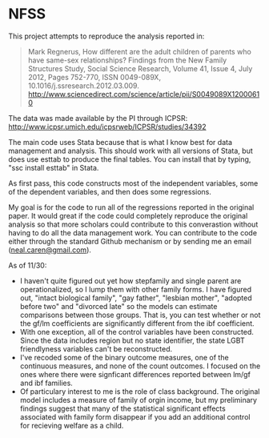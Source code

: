 NFSS
====

This project attempts to reproduce the analysis reported in:

> Mark Regnerus, How different are the adult children of parents who have same-sex relationships? Findings from the New Family Structures Study, Social Science Research, Volume 41, Issue 4, July 2012, Pages 752-770, ISSN 0049-089X, 10.1016/j.ssresearch.2012.03.009.
http://www.sciencedirect.com/science/article/pii/S0049089X12000610

The data was made available by the PI through ICPSR:
http://www.icpsr.umich.edu/icpsrweb/ICPSR/studies/34392

The main code uses Stata because that is what I know best for data management and analysis. This should work with all versions of Stata, but does use esttab to produce the final tables. You can install that by typing, "ssc install esttab" in Stata.

As first pass, this code constructs most of the independent variables, some of the dependent variables, and then does some regressions.

My goal is for the code to run all of the regressions reported in the original paper. It would great if the code could completely reproduce the original analysis so that more scholars could contribute to this converastion without having to do all the data management work.
 You can contribute to the code either through the standard Github mechanism or by sending me an email (neal.caren@gmail.com). 


As of 11/30:
* I haven't quite figured out yet how stepfamily and single parent are operationalized, so I lump them with other family forms. I have figured out, "intact biological family", "gay father", "lesbian mother", "adopted before two" and "divorced late" so the models can estimate comparisons between those groups. That is, you can test whether or not the gf/lm coefficients are significantly different from the ibf coefficient.
* With one exception, all of the control variables have been constructed. Since the data includes region but no state identifier, the state LGBT friendlyness variables can't be reconstructed.
* I've recoded some of the binary outcome measures, one of the continuous measures, and none of the count outcomes. I focused on the ones where there were signficant differences reported between lm/gf and ibf families.
* Of particulary interest to me is the role of class background. The original model includes a measure of family of orgin income, but my preliminary findings suggest that many of the statistical significant effects associated with family form disappear if you add an additional control for recieving welfare as a child.